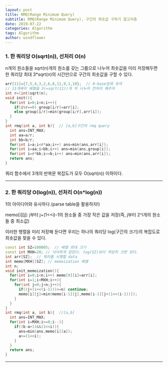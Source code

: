```yaml
---
layout: post
title: RMQ(Range Minimum Query)
subtitle: RMQ(Range Minimum Query), 구간의 최솟값 구하기 알고리즘
date: 2019-07-22
categories: Algorithm
tags: Algorithm
author: windflower
---
```


### 1. 한 쿼리당 O(sqrt(n)), 선처리 O(n)

n개의 원소들을 sqrt(n)개의 원소를 갖는 그룹으로 나누어 최솟값을 미리 저장해두면 한 쿼리당 최대 3*sqrt(n)의 시간만으로 구간의 최솟값을 구할 수 있다.

~~~cpp
arr[11]={7,5,4,3,2,6,8,11,9,1,10};  // 0-base임에 유의
// 11개짜리 배열을 3(=sqrt(11))개 씩 나누어 전처리 해주자
int r=(int)sqrt(n);
void init(){
  for(int i=0;i<n;i++){
    if(i%r==0) group[i/r]=arr[i];
    else group[i/r]=min(group[i/r],arr[i]);
  }  
}
int rmq(int a, int b){  // [a,b]구간의 rmq query
  int ans=INT_MAX;
  int aa=a/r;
  int bb=b/r;
  for(int i=a;i<r*aa;i++) ans=min(ans,arr[i]);
  for(int i=aa;i<bb;i++) ans=min(ans,group[i]);
  for(int i=r*bb;i<=b;i++) ans=min(ans,arr[i]);
  return ans;
}
~~~
쿼리 함수에서 3개의 반복문 복잡도가 모두 O(sqrt(n)) 이하이다.

---

### 2. 한 쿼리당 O(log(n)), 선처리 O(n*log(n))

1의 아이디어와 유사하다.(parse table을 활용하자!)

memo[i][j]: j부터 j+(1<<i)-1의 원소들 중 가장 작은 값을 저장(즉, j부터 2^i개의 원소들 중 최소값)

이러한 행렬을 미리 저장해 둔다면 우리는 하나의 쿼리당 log(구간의 크기)의 복잡도로 최솟값을 찾을 수 있다.

```cpp
const int SZ=100005;  // 배열 최대 크기
const int MXH=20; // 넉넉하게 잡았다. log(SZ)보다 적당히 크면 된다.
int arr[SZ];  // 쿼리를 시행할 data
int memo[MXH][SZ]; // memoization 배열
int n;
void init_memoization(){
  for(int i=0;i<n;i++) memo[0][i]=arr[i];
  for(int i=1;i<MXH;i++){
    for(int j=0;j<n;j++){
      if((j+(1<<(i-1)))>=n) continue;
      memo[i][j]=min(memo[i-1][j],memo[i-1][j+(1<<(i-1))]);
    }
  }
}
int rmq(int a, int b){  //[a,b]
  int ans=INT_MAX;
  for(int i=MXH;i>=0;i--){
    if((b-a+1)&&(1<<i)){
      ans=min(ans,memo[i][a]);
      a+=(1<<i);
    }
  }
  return ans;
}
```

---

